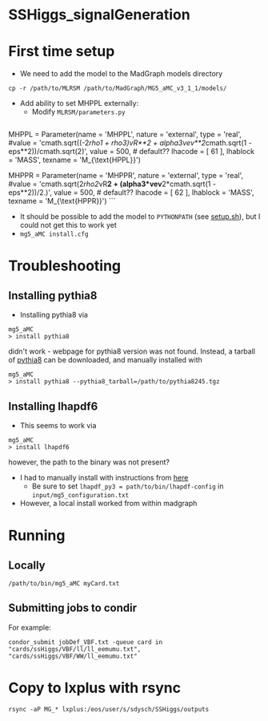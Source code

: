 # SSHiggs_signalGeneration

# First time setup
- We need to add the model to the MadGraph models directory
```
cp -r /path/to/MLRSM /path/to/MadGraph/MG5_aMC_v3_1_1/models/
```
- Add ability to set MHPPL externally:
	- Modify `MLRSM/parameters.py`
	```
MHPPL = Parameter(name = 'MHPPL',
                  nature = 'external',
                  type = 'real',
                  #value = 'cmath.sqrt((-2*rho1 + rho3)*vR**2 + alpha3*vev**2*cmath.sqrt(1 - eps**2))/cmath.sqrt(2)',
                  value = 500, # default??
                  lhacode = [ 61 ],
                  lhablock = 'MASS',
                  texname = 'M_{\\text{HPPL}}')

MHPPR = Parameter(name = 'MHPPR',
                  nature = 'external',
                  type = 'real',
                  #value = 'cmath.sqrt(2*rho2*vR**2 + (alpha3*vev**2*cmath.sqrt(1 - eps**2))/2.)',
                  value = 500, # default??
                  lhacode = [ 62 ],
                  lhablock = 'MASS',
                  texname = 'M_{\\text{HPPR}}')
	```

- It should be possible to add the model to `PYTHONPATH` (see [setup.sh](setup.sh)), but I could not get this to work yet
- `mg5_aMC install.cfg`

# Troubleshooting
## Installing pythia8
- Installing pythia8 via
```
mg5_aMC
> install pythia8
```
didn't work - webpage for pythia8 version was not found. Instead, a tarball of [pythia8](https://pythia.org/releases/) can be downloaded, and manually installed with
```
mg5_aMC
> install pythia8 --pythia8_tarball=/path/to/pythia8245.tgz
```

## Installing lhapdf6
- This seems to work via
```
mg5_aMC
> install lhapdf6
```
however, the path to the binary was not present? 
- I had to manually install with instructions from [here](https://lhapdf.hepforge.org/install.html)
	- Be sure to set `lhapdf_py3 = path/to/bin/lhapdf-config` in `input/mg5_configuration.txt`
- However, a local install worked from within madgraph

# Running
## Locally
```
/path/to/bin/mg5_aMC myCard.txt
```

## Submitting jobs to condir
For example:
```
condor_submit jobDef_VBF.txt -queue card in "cards/ssHiggs/VBF/ll/ll_eemumu.txt", "cards/ssHiggs/VBF/WW/ll_eemumu.txt"
```

# Copy to lxplus with rsync
`rsync -aP MG_* lxplus:/eos/user/s/sdysch/SSHiggs/outputs`
